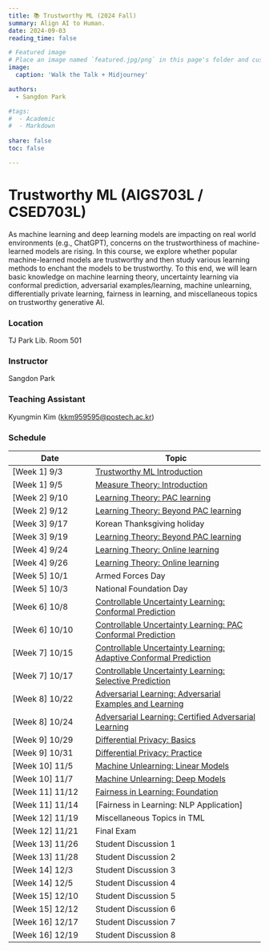 ```yaml
---
title: 📚 Trustworthy ML (2024 Fall) 
summary: Align AI to Human.
date: 2024-09-03
reading_time: false

# Featured image
# Place an image named `featured.jpg/png` in this page's folder and customize its options here.
image:
  caption: 'Walk the Talk + Midjourney'

authors:
  - Sangdon Park

#tags:
#  - Academic
#  - Markdown
  
share: false
toc: false

---
```



# Trustworthy ML (AIGS703L / CSED703L)

As machine learning and deep learning models are impacting on real world environments (e.g., ChatGPT), concerns on the trustworthiness of machine-learned models are rising. In this course, we explore whether popular machine-learned models are trustworthy and then study various learning methods to enchant the models to be trustworthy. To this end, we will learn basic knowledge on machine learning theory, uncertainty learning via conformal prediction, adversarial examples/learning, machine unlearning, differentially private learning, fairness in learning, and miscellaneous topics on trustworthy generative AI.

### Location

TJ Park Lib. Room 501

### Instructor

Sangdon Park

### Teaching Assistant

Kyungmin Kim (kkm959595@postech.ac.kr)


### Schedule

| <div style="width:150px">Date</div> | Topic | 
| --- | --- |
|  [Week  1] 9/3   | [Trustworthy ML Introduction](./notes/0-intro.pdf) | 
|  [Week  1] 9/5   | [Measure Theory: Introduction](./notes/1-theory-measure.pdf) |
|  [Week  2] 9/10  | [Learning Theory: PAC learning](./notes/1-theory-pac.pdf) |
|  [Week  2] 9/12  | [Learning Theory: Beyond PAC learning](./notes/1-theory-uc.pdf) |
|  [Week  3] 9/17  | Korean Thanksgiving holiday |
|  [Week  3] 9/19  | [Learning Theory: Beyond PAC learning](./notes/1-theory-uc.pdf) |
|  [Week  4] 9/24  | [Learning Theory: Online learning](./notes/1-theory-online.pdf) |
|  [Week  4] 9/26  | [Learning Theory: Online learning](./notes/1-theory-online.pdf) |
|  [Week  5] 10/1  | Armed Forces Day
|  [Week  5] 10/3  | National Foundation Day |
|  [Week  6] 10/8  | [Controllable Uncertainty Learning: Conformal Prediction](./notes/2-cp.pdf) |
|  [Week  6] 10/10 | [Controllable Uncertainty Learning: PAC Conformal Prediction](./notes/2-paccp.pdf) |
|  [Week  7] 10/15 | [Controllable Uncertainty Learning: Adaptive Conformal Prediction](./notes/2-acp.pdf) |
|  [Week  7] 10/17 | [Controllable Uncertainty Learning: Selective Prediction](./notes/2-sp.pdf) |
|  [Week  8] 10/22 | [Adversarial Learning: Adversarial Examples and Learning](./notes/3-ae.pdf) |
|  [Week  8] 10/24 | [Adversarial Learning: Certified Adversarial Learning](./notes/3-cert.pdf) |
|  [Week  9] 10/29 | [Differential Privacy: Basics](./notes/5-dp1.pdf) |
|  [Week  9] 10/31 | [Differential Privacy: Practice](./notes/5-dp2.pdf) |
|  [Week 10] 11/5  | [Machine Unlearning: Linear Models](./notes/4-cul.pdf) |
|  [Week 10] 11/7  | [Machine Unlearning: Deep Models](./notes/4-cul2.pdf) |
|  [Week 11] 11/12 | [Fairness in Learning: Foundation](./notes/6-fair1.pdf) |
|  [Week 11] 11/14 | [Fairness in Learning: NLP Application] |
|  [Week 12] 11/19 | Miscellaneous Topics in TML
|  [Week 12] 11/21 | Final Exam |
|  [Week 13] 11/26 | Student Discussion 1 |
|  [Week 13] 11/28 | Student Discussion 2 |
|  [Week 14] 12/3  | Student Discussion 3 |
|  [Week 14] 12/5  | Student Discussion 4 |
|  [Week 15] 12/10 | Student Discussion 5 |
|  [Week 15] 12/12 | Student Discussion 6 |
|  [Week 16] 12/17 | Student Discussion 7 |
|  [Week 16] 12/19 | Student Discussion 8 |





